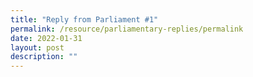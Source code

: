 ```yaml
---
title: "Reply from Parliament #1"
permalink: /resource/parliamentary-replies/permalink
date: 2022-01-31
layout: post
description: ""
---
```

